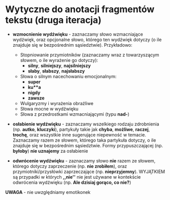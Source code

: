 # Wytyczne do anotacji fragmentów tekstu (druga iteracja)

* **wzmocnienie wydźwięku** - zaznaczamy słowo wzmacniające wydźwięk, oraz opcjonalne słowo, którego ten wydźwięk dotyczy (o ile znajduje się w bezpośrednim sąsiedztwie). Przykładowo:
    * Stopniowanie przymiotników (zaznaczamy wraz z towarzyszącym słowem, o ile wyrażenie go dotyczy):
        * **silny**, **silniejszy**, **najsilniejszy**
        * **słaby**, **słabszy**, **najsłabszy**
    * Słowa o silnym nacechowaniu emocjonalnym:
        * **super**
        * **ku\*\*a**
        * **nigdy**
        * **zawsze**
    * Wulgaryzmy i wyrażenia obraźliwe
    * Słowa mocne w wydźwięku
    * Słowa z przedrostkami wzmacniającymi (typu **nad-**)

* **osłabienie wydźwięku** - zaznaczamy wszelkiego rodzaju zdrobnienia (np. **autko**, **kluczyki**), partykuły takie jak **chyba**, **możliwe**, **raczej**, **trochę**, oraz wszystkie inne sugerujące niepewność w temacie. Zaznaczamy razem ze słowem, którego taka partykuła dotyczy, o ile znajduje się w bezpośrednim sąsiedztwie. Formy przypuszczającej (np. **byłoby**) **nie uznajemy** za osłabienie

* **odwrócenie wydźwięku** - zaznaczamy słowo **nie** razem ze słowem, którego dotyczy zaprzeczenie (np. **nie zrobiłem**), oraz przymiotniki/przysłówki zaprzeczające (np. **nieprzyjemny**). WYJĄTKIEM są przypadki w których **,,nie''** nie jest używane w kontekście odwrócenia wydźwięku (np. **Ale dzisiaj gorąco, co nie?**)




**UWAGA** - nie uwzględniamy emotikonek